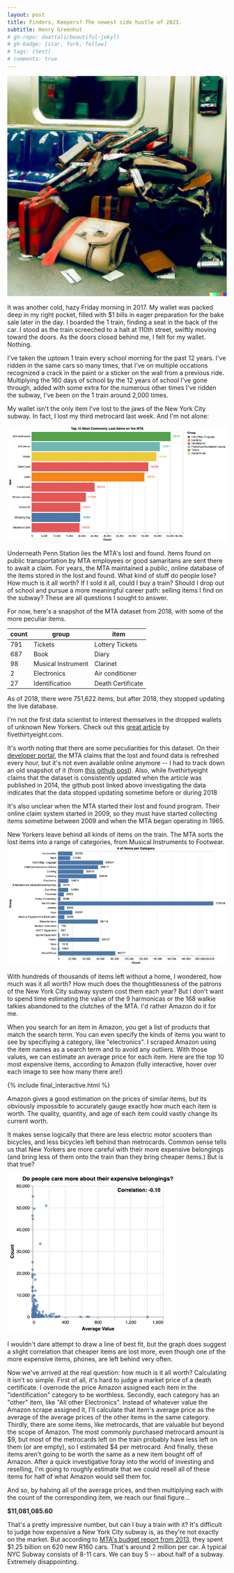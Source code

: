 ```yaml
---
layout: post
title: Finders, Keepers? The newest side hustle of 2023.
subtitle: Henry Greenhut
# gh-repo: daattali/beautiful-jekyll
# gh-badge: [star, fork, follow]
# tags: [test]
# comments: true
---
```

![dalle_img%](../assets/img/finders/dalleimg.png)


It was another cold, hazy Friday morning in 2017. My wallet was packed deep in my right pocket, filled with $1 bills in eager preparation for the bake sale later in the day. I boarded the 1 train, finding a seat in the back of the car. I stood as the train screeched to a halt at 110th street, swiftly moving toward the doors. As the doors closed behind me, I felt for my wallet. Nothing.

I've taken the uptown 1 train every school morning for the past 12 years. I've ridden in the same cars so many times, that I've on multiple occations recognized a crack in the paint or a sticker on the wall from a previous ride. Multiplying the 160 days of school by the 12 years of school I've gone through, added with some extra for the numerous other times I've ridden the subway, I've been on the 1 train around 2,000 times.

My wallet isn't the only item I've lost to the jaws of the New York City subway. In fact, I lost my third metrocard last week. And I'm not alone:

![count_10%](../assets/img/finders/count_10.png)

Underneath Penn Station lies the MTA's lost and found. Items found on public transportation by MTA employees or good samaritans are sent there to await a claim. For years, the MTA maintained a public, online database of the items stored in the lost and found. What kind of stuff do people lose? How much is it all worth? If I sold it all, could I buy a train? Should I drop out of school and pursue a more meaningful career path: selling items I find on the subway? These are all questions I sought to answer.

For now, here's a snapshot of the MTA dataset from 2018, with some of the more peculiar items.

| count | group              | item                |
|-------|--------------------|---------------------|
| 791   | Tickets            | Lottery Tickets     |
| 687   | Book               | Diary               |
| 98    | Musical Instrument | Clarinet            |
| 2     | Electronics        | Air conditioner     |
| 27    | Identification     | Death Certificate   |

As of 2018, there were 751,622 items, but after 2018, they stopped updating the live database.

I'm not the first data scientist to interest themselves in the dropped wallets of unknown New Yorkers. Check out this [great article](https://fivethirtyeight.com/features/mta-new-york-lost-and-found-subway-most-common/) by fivethirtyeight.com.

It's worth noting that there are some peculiarities for this dataset. On their [developer portal](http://web.mta.info/developers/developer-data-terms.html#data), the MTA claims that the lost and found data is refreshed every hour, but it's not even available online anymore -- I had to track down an old snapshot of it (from [this github post](https://github.com/jsoma/data-studio-projects/issues/176)). Also, while fivethirtyeight claims that the dataset is consistently updated when the article was published in 2014, the github post linked above investigating the data indicates that the data stopped updating sometime before or during 2018 

It's also unclear when the MTA started their lost and found program. Their online claim system started in 2009, so they must have started collecting items sometime between 2009 and when the MTA began operating in 1965. 

New Yorkers leave behind all kinds of items on the train. The MTA sorts the lost items into a range of categories, from Musical Instruments to Footwear.
![categories%](../assets/img/finders/categories.png)

With hundreds of thousands of items left without a home, I wondered, how much was it all worth? How much does the thoughtlessness of the patrons of the New York City subway system cost them each year? But I don't want to spend time estimating the value of the 9 harmonicas or the 168 walkie talkies abandoned to the clutches of the MTA. I'd rather Amazon do it for me.

When you search for an item in Amazon, you get a list of products that match the search term. You can even specify the kinds of items you want to see by specifiying a category, like "electronics".  I scraped Amazon using the item names as a search term and to avoid any outliers. With those values, we can estimate an average price for each item. Here are the top 10 most expensive items, according to Amazon (fully interactive, hover over each image to see how many there are!)

{% include final_interactive.html %}

Amazon gives a good estimation on the prices of similar items, but its obviously impossible to accurately gauge exactly how much each item is worth. The quality, quantity, and age of each item could vastly change its current worth.

It makes sense logically that there are less electric motor scooters than bicycles, and less bicycles left behind than metrocards. Common sense tells us that New Yorkers are more careful with their more expensive belongings (and bring less of them onto the train than they bring cheaper items.) But is that true?

![countvsvalue%](../assets/img/finders/countvsvalue.png)

I wouldn't dare attempt to draw a line of best fit, but the graph does suggest a slight correlation that cheaper items are lost more, even though one of the more expensive items, phones, are left behind very often.

Now we've arrived at the real question: how much is it all worth? Calculating it isn't so simple. First of all, it's hard to judge a market price of a death certificate. I overrode the price Amazon assigned each item in the "identification" category to be worthless. Secondly, each category has an "other" item, like "All other Electronics". Instead of whatever value the Amazon scrape assigned it, I'll calculate that item's average price as the average of the average prices of the other items in the same category. Thirdly, there are some items, like metrocards, that are valuable but beyond the scope of Amazon. The most commonly purchased metrocard amount is $9, but most of the metrocards left on the train probably have less left on them (or are empty), so I estimated $4 per metrocard. And finally, these items aren't going to be worth the same as a new item bought off of Amazon. After a quick investigative foray into the world of investing and reselling, I'm going to roughly estimate that we could resell all of these items for half of what Amazon would sell them for.

And so, by halving all of the average prices, and then multiplying each with the count of the corresponding item, we reach our final figure...

**$11,081,085.60**

That's a pretty impressive number, but can I buy a train with it? It's difficult to judge how expensive a New York City subway is, as they're not exactly on the market. But according to [MTA's budget report from 2013](http://web.mta.info/mta/budget/pdf/2008-2013%20Capital%20Plan.pdf), they spent $1.25 billion on 620 new R160 cars. That's around 2 million per car. A typical NYC Subway consists of 8-11 cars. We can buy 5 -- about half of a subway. Extremely disappointing.